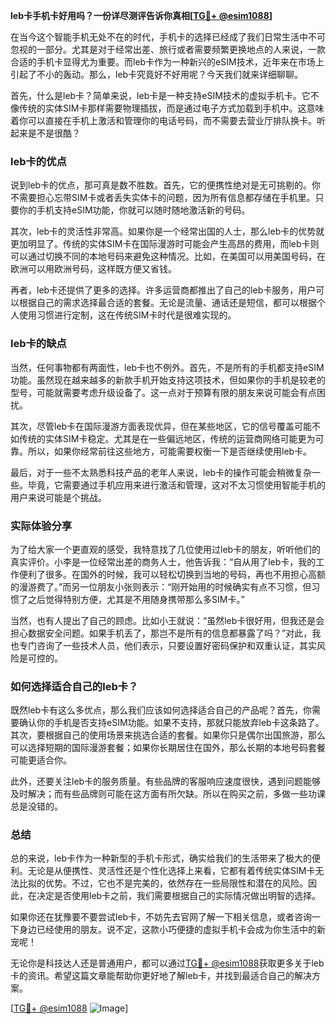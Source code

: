 **leb卡手机卡好用吗？一份详尽测评告诉你真相[[TG💪+ @esim1088](https://t.me/s/esim1088)]**

在当今这个智能手机无处不在的时代，手机卡的选择已经成了我们日常生活中不可忽视的一部分。尤其是对于经常出差、旅行或者需要频繁更换地点的人来说，一款合适的手机卡显得尤为重要。而leb卡作为一种新兴的eSIM技术，近年来在市场上引起了不小的轰动。那么，leb卡究竟好不好用呢？今天我们就来详细聊聊。

首先，什么是leb卡？简单来说，leb卡是一种支持eSIM技术的虚拟手机卡。它不像传统的实体SIM卡那样需要物理插拔，而是通过电子方式加载到手机中。这意味着你可以直接在手机上激活和管理你的电话号码，而不需要去营业厅排队换卡。听起来是不是很酷？

### leb卡的优点

说到leb卡的优点，那可真是数不胜数。首先，它的便携性绝对是无可挑剔的。你不需要担心忘带SIM卡或者丢失实体卡的问题，因为所有信息都存储在手机里。只要你的手机支持eSIM功能，你就可以随时随地激活新的号码。

其次，leb卡的灵活性非常高。如果你是一个经常出国的人士，那么leb卡的优势就更加明显了。传统的实体SIM卡在国际漫游时可能会产生高昂的费用，而leb卡则可以通过切换不同的本地号码来避免这种情况。比如，在美国可以用美国号码，在欧洲可以用欧洲号码，这样既方便又省钱。

再者，leb卡还提供了更多的选择。许多运营商都推出了自己的leb卡服务，用户可以根据自己的需求选择最合适的套餐。无论是流量、通话还是短信，都可以根据个人使用习惯进行定制，这在传统SIM卡时代是很难实现的。

### leb卡的缺点

当然，任何事物都有两面性，leb卡也不例外。首先，不是所有的手机都支持eSIM功能。虽然现在越来越多的新款手机开始支持这项技术，但如果你的手机是较老的型号，可能就需要考虑升级设备了。这一点对于预算有限的朋友来说可能会有点困扰。

其次，尽管leb卡在国际漫游方面表现优异，但在某些地区，它的信号覆盖可能不如传统的实体SIM卡稳定。尤其是在一些偏远地区，传统的运营商网络可能更为可靠。所以，如果你经常前往这些地方，可能需要权衡一下是否继续使用leb卡。

最后，对于一些不太熟悉科技产品的老年人来说，leb卡的操作可能会稍微复杂一些。毕竟，它需要通过手机应用来进行激活和管理，这对不太习惯使用智能手机的用户来说可能是个挑战。

### 实际体验分享

为了给大家一个更直观的感受，我特意找了几位使用过leb卡的朋友，听听他们的真实评价。小李是一位经常出差的商务人士，他告诉我：“自从用了leb卡，我的工作便利了很多。在国外的时候，我可以轻松切换到当地的号码，再也不用担心高额的漫游费了。”而另一位朋友小张则表示：“刚开始用的时候确实有点不习惯，但习惯了之后觉得特别方便，尤其是不用随身携带那么多SIM卡。”

当然，也有人提出了自己的顾虑。比如小王就说：“虽然leb卡很好用，但我还是会担心数据安全问题。如果手机丢了，那岂不是所有的信息都暴露了吗？”对此，我也专门咨询了一些技术人员，他们表示，只要设置好密码保护和双重认证，其实风险是可控的。

### 如何选择适合自己的leb卡？

既然leb卡有这么多优点，那么我们应该如何选择适合自己的产品呢？首先，你需要确认你的手机是否支持eSIM功能。如果不支持，那就只能放弃leb卡这条路了。其次，要根据自己的使用场景来挑选合适的套餐。如果你只是偶尔出国旅游，那么可以选择短期的国际漫游套餐；如果你长期居住在国外，那么长期的本地号码套餐可能更适合你。

此外，还要关注leb卡的服务质量。有些品牌的客服响应速度很快，遇到问题能够及时解决；而有些品牌则可能在这方面有所欠缺。所以在购买之前，多做一些功课总是没错的。

### 总结

总的来说，leb卡作为一种新型的手机卡形式，确实给我们的生活带来了极大的便利。无论是从便携性、灵活性还是个性化选择上来看，它都有着传统实体SIM卡无法比拟的优势。不过，它也不是完美的，依然存在一些局限性和潜在的风险。因此，在决定是否使用leb卡之前，我们需要根据自己的实际情况做出明智的选择。

如果你还在犹豫要不要尝试leb卡，不妨先去官网了解一下相关信息，或者咨询一下身边已经使用的朋友。说不定，这款小巧便捷的虚拟手机卡会成为你生活中的新宠呢！

无论你是科技达人还是普通用户，都可以通过[TG💪+ @esim1088](https://t.me/s/esim1088)获取更多关于leb卡的资讯。希望这篇文章能帮助你更好地了解leb卡，并找到最适合自己的解决方案。

[[TG💪+ @esim1088](https://t.me/s/esim1088) ![Image](https://i.postimg.cc/4NQfJmqS/Snipaste-2025-05-13-00-14-12.png)]